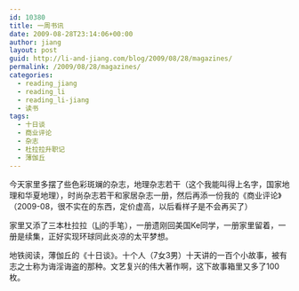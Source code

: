```yaml
---
id: 10380
title: 一周书讯
date: 2009-08-28T23:14:06+00:00
author: jiang
layout: post
guid: http://li-and-jiang.com/blog/2009/08/28/magazines/
permalink: /2009/08/28/magazines/
categories:
  - reading_jiang
  - reading_li
  - reading_li-jiang
  - 读书
tags:
  - 十日谈
  - 商业评论
  - 杂志
  - 杜拉拉升职记
  - 薄伽丘
---
```

今天家里多摆了些色彩斑斓的杂志，地理杂志若干（这个我能叫得上名字，国家地理和华夏地理），时尚杂志若干和家居杂志一册，然后再添一份我的《商业评论》（2009-08，很不实在的东西，定价虚高，以后看样子是不会再买了）

家里又添了三本杜拉拉（<a href="http://li-and-jiang.com/blog/author/li/" target="_blank">Li</a>的手笔），一册遗刚回美国Ke同学，一册家里留着，一册是续集，正好实现环球同此炎凉的太平梦想。

地铁阅读，薄伽丘的《十日谈》。十个人（7女3男）十天讲的一百个小故事，被有志之士称为诲淫诲盗的那种。文艺复兴的伟大著作啊，这下故事箱里又多了100枚。